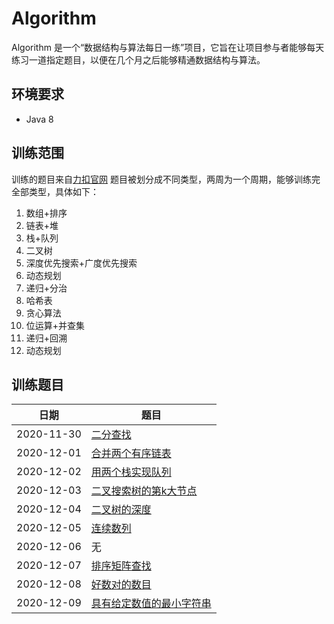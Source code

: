 # Algorithm
Algorithm 是一个“数据结构与算法每日一练”项目，它旨在让项目参与者能够每天练习一道指定题目，以便在几个月之后能够精通数据结构与算法。
## 环境要求
- Java 8
## 训练范围
训练的题目来自[力扣官网](https://leetcode-cn.com/problemset/all/)
题目被划分成不同类型，两周为一个周期，能够训练完全部类型，具体如下：
1. 数组+排序
2. 链表+堆
3. 栈+队列
4. 二叉树
5. 深度优先搜索+广度优先搜索
6. 动态规划
1. 递归+分治
2. 哈希表
3. 贪心算法
4. 位运算+并查集
5. 递归+回溯
6. 动态规划
## 训练题目
| 日期   | 题目   |
| ---- | ---- |
|   2020-11-30   |   [二分查找](https://leetcode-cn.com/problems/binary-search/)   |
|   2020-12-01   |   [合并两个有序链表](https://leetcode-cn.com/problems/merge-two-sorted-lists/)   |
|   2020-12-02   |   [用两个栈实现队列](https://leetcode-cn.com/problems/yong-liang-ge-zhan-shi-xian-dui-lie-lcof/)   |
|   2020-12-03   |   [二叉搜索树的第k大节点](https://leetcode-cn.com/problems/er-cha-sou-suo-shu-de-di-kda-jie-dian-lcof/)   |
|   2020-12-04   |   [二叉树的深度](https://leetcode-cn.com/problems/er-cha-shu-de-shen-du-lcof/)   |
|   2020-12-05   |   [连续数列](https://leetcode-cn.com/problems/contiguous-sequence-lcci/)   |
|   2020-12-06   |   无   |
|   2020-12-07   |   [排序矩阵查找](https://leetcode-cn.com/problems/sorted-matrix-search-lcci/)   |
|   2020-12-08   |   [好数对的数目](https://leetcode-cn.com/problems/number-of-good-pairs/)   |
|   2020-12-09   |   [具有给定数值的最小字符串](https://leetcode-cn.com/problems/smallest-string-with-a-given-numeric-value/)   |

[力扣]: https://leetcode-cn.com/problemset/all/